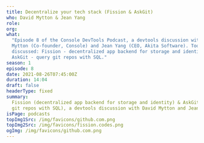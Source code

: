 ```yaml
---
title: Decentralize your tech stack (Fission & AskGit)
who: David Mytton & Jean Yang
role:
org:
what:
  "Episode 8 of the Console DevTools Podcast, a devtools discussion with David
  Mytton (Co-founder, Console) and Jean Yang (CEO, Akita Software). Tools
  discussed: Fission - decentralized app backend for storage and identity,
  AskGit - query git repos with SQL."
season: 1
episode: 8
date: 2021-08-26T07:45:00Z
duration: 14:04
draft: false
headerType: fixed
summary:
  Fission (decentralized app backend for storage and identity) & AskGit (query
  git repos with SQL), a devtools discussion with David Mytton and Jean Yang.
isPage: podcasts
topImg1Src: /img/favicons/github.com.png
topImg2Src: /img/favicons/fission.codes.png
ogImg: /img/favicons/github.com.png
---
```

